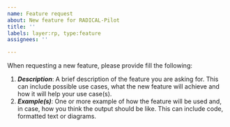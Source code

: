 ```yaml
---
name: Feature request
about: New feature for RADICAL-Pilot
title: ''
labels: layer:rp, type:feature
assignees: ''

---
```


When requesting a new feature, please provide fill the following:

1. ***Description***: A brief description of the feature you are asking for. This can include possible use cases, what the new feature will achieve and how it will help your use case(s).
2. ***Example(s)***: One or more example of how the feature will be used and, in case, how you think the output should be like. This can include code, formatted text or diagrams.
